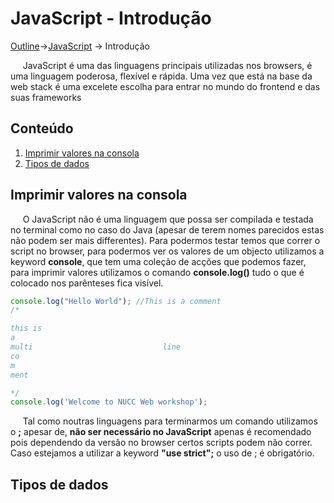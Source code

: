 # JavaScript - Introdução
[Outline](https://github.com/eamorgado/NUCC-2020-2021-Web/blob/main/README.md)->[JavaScript](https://github.com/eamorgado/NUCC-2020-2021-Web/blob/main/Docs/JavaScript/JavaScript.md) -> Introdução

&nbsp;&nbsp;&nbsp;&nbsp; JavaScript é uma das linguagens principais utilizadas nos browsers, é uma linguagem poderosa, flexível e rápida. Uma vez que está na base da web stack é uma excelete escolha para entrar no mundo do frontend e das suas frameworks

## Conteúdo
1. [Imprimir valores na consola](#Imprimir-valores-na-consola)  
2. [Tipos de dados](#Tipos-de-dados)

## Imprimir valores na consola
&nbsp;&nbsp;&nbsp;&nbsp; O JavaScript não é uma linguagem que possa ser compilada e testada no terminal como no caso do Java (apesar de terem nomes parecidos estas não podem ser mais differentes). Para podermos testar temos que correr o script no browser, para podermos ver os valores de um objecto utilizamos a keyword **console**, que tem uma coleção de acções que podemos fazer, para imprimir valores utilizamos o comando **console.log()** tudo o que é colocado nos parênteses fica visível.

```javascript
console.log("Hello World"); //This is a comment
/*

this is
a 
multi                             line
co
m
ment

*/
console.log('Welcome to NUCC Web workshop');
```

&nbsp;&nbsp;&nbsp;&nbsp; Tal como noutras linguagens para terminarmos um comando utilizamos o **;** apesar de, **não ser necessário no JavaScript** apenas é recomendado pois dependendo da versão no browser  certos scripts podem não correr. Caso estejamos a utilizar a keyword **"use strict";** o uso de ; é obrigatório.


## Tipos de dados
&nbsp;&nbsp;&nbsp;&nbsp; 

